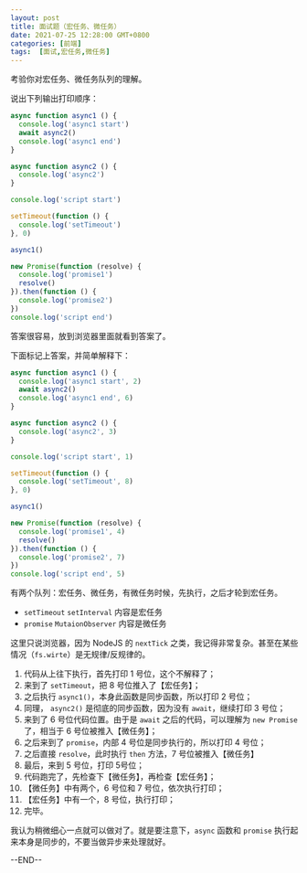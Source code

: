 ```yaml
---
layout: post
title: 面试题（宏任务、微任务）
date: 2021-07-25 12:28:00 GMT+0800
categories: [前端]
tags:  [面试,宏任务,微任务]
---
```


考验你对宏任务、微任务队列的理解。

<!-- more -->

说出下列输出打印顺序：

```js
async function async1 () {
  console.log('async1 start')
  await async2()
  console.log('async1 end')
}

async function async2 () {
  console.log('async2')
}

console.log('script start')

setTimeout(function () {
  console.log('setTimeout')
}, 0)

async1()

new Promise(function (resolve) {
  console.log('promise1')
  resolve()
}).then(function () {
  console.log('promise2')
})
console.log('script end')
```

答案很容易，放到浏览器里面就看到答案了。

下面标记上答案，并简单解释下：

```js
async function async1 () {
  console.log('async1 start', 2)
  await async2()
  console.log('async1 end', 6)
}

async function async2 () {
  console.log('async2', 3)
}

console.log('script start', 1)

setTimeout(function () {
  console.log('setTimeout', 8)
}, 0)

async1()

new Promise(function (resolve) {
  console.log('promise1', 4)
  resolve()
}).then(function () {
  console.log('promise2', 7)
})
console.log('script end', 5)
```

有两个队列：宏任务、微任务，有微任务时候，先执行，之后才轮到宏任务。

* `setTimeout` `setInterval` 内容是宏任务
* `promise` `MutaionObserver` 内容是微任务

这里只说浏览器，因为 NodeJS 的 `nextTick` 之类，我记得非常复杂。甚至在某些情况（`fs.wirte`）是无规律/反规律的。

1. 代码从上往下执行，首先打印 1 号位，这个不解释了；
2. 来到了 `setTimeout`，把 8 号位推入了【宏任务】；
2. 之后执行 `async1()`，本身此函数是同步函数，所以打印 2 号位；
3. 同理， `async2()` 是彻底的同步函数，因为没有 `await`，继续打印 3 号位；
4. 来到了 6 号位代码位置。由于是 `await` 之后的代码，可以理解为 `new Promise` 了，相当于 6 号位被推入【微任务】；
5. 之后来到了 `promise`，内部 4 号位是同步执行的，所以打印 4 号位；
6. 之后直接 `resolve`，此时执行 `then` 方法，7 号位被推入【微任务】
7. 最后，来到 5 号位，打印 5号位；
8. 代码跑完了，先检查下【微任务】，再检查【宏任务】；
9. 【微任务】中有两个，6 号位和 7 号位，依次执行打印；
10. 【宏任务】中有一个，8 号位，执行打印；
11. 完毕。

我认为稍微细心一点就可以做对了。就是要注意下，`async` 函数和 `promise` 执行起来本身是同步的，不要当做异步来处理就好。

--END--
